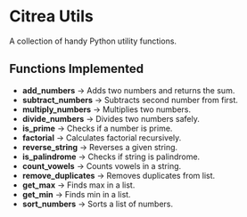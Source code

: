 # Citrea Utils

A collection of handy Python utility functions.

## Functions Implemented

- **add_numbers** → Adds two numbers and returns the sum.
- **subtract_numbers** → Subtracts second number from first.
- **multiply_numbers** → Multiplies two numbers.
- **divide_numbers** → Divides two numbers safely.
- **is_prime** → Checks if a number is prime.
- **factorial** → Calculates factorial recursively.
- **reverse_string** → Reverses a given string.
- **is_palindrome** → Checks if string is palindrome.
- **count_vowels** → Counts vowels in a string.
- **remove_duplicates** → Removes duplicates from list.
- **get_max** → Finds max in a list.
- **get_min** → Finds min in a list.
- **sort_numbers** → Sorts a list of numbers.

